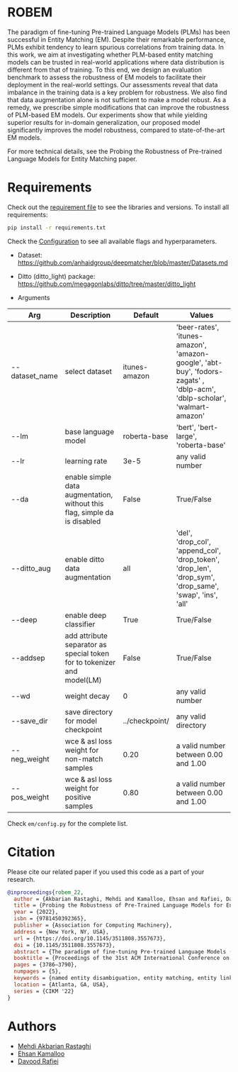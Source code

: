 # ROBEM

The paradigm of fine-tuning Pre-trained Language Models (PLMs) has been successful in Entity Matching (EM). Despite their remarkable performance, PLMs exhibit tendency to learn spurious correlations from training data. In this work, we aim at investigating whether PLM-based entity matching models can be trusted in real-world applications where data distribution is different from that of training. To this end, we design an evaluation benchmark to assess the robustness of EM models to facilitate their deployment in the real-world settings.
Our assessments reveal that data imbalance in the training data is a key problem for robustness. We also find that data augmentation alone is not sufficient to make a model robust. As a remedy, 
we prescribe simple modifications that can improve the robustness of PLM-based EM models. Our experiments show that while yielding superior results for in-domain generalization, our proposed model significantly improves the model robustness, compared to state-of-the-art EM models.


For more technical details, see the Probing the Robustness of Pre-trained Language Models for
Entity Matching paper.

# Requirements

Check out the [requirement file](https://github.com/makbn/robem/blob/master/requirements.txt) to see the libraries and versions. To install all requirements:

```bash
pip install -r requirements.txt
```

Check the [Configuration](https://github.com/makbn/robem/blob/master/em/config.py) to see all available flags and hyperparameters.



* Dataset: https://github.com/anhaidgroup/deepmatcher/blob/master/Datasets.md
* Ditto (ditto_light) package: https://github.com/megagonlabs/ditto/tree/master/ditto_light

* Arguments


| **Arg**        | **Description**                                                           | **Default**    | **Values**                                                                                                                |
|----------------|---------------------------------------------------------------------------|----------------|---------------------------------------------------------------------------------------------------------------------------|
| --dataset_name | select dataset                                                            | itunes-amazon  | 'beer-rates', 'itunes-amazon', 'amazon-google', 'abt-buy', 'fodors-zagats' , 'dblp-acm', 'dblp-scholar', 'walmart-amazon' |
| --lm           | base language model                                                       | roberta-base   | 'bert', 'bert-large', 'roberta-base'                                                                                      |
| --lr           | learning rate                                                             | 3e-5           | any valid number                                                                                                          |
| --da           | enable simple data augmentation, without this flag, simple da is disabled | False          | True/False                                                                                                                |
| --ditto_aug    | enable ditto data augmentation                                            | all            | 'del', 'drop_col', 'append_col', 'drop_token', 'drop_len',             'drop_sym', 'drop_same', 'swap', 'ins', 'all'      |
| --deep         | enable deep classifier                                                    | True           | True/False                                                                                                                |
| --addsep       | add attribute separator as special token for to tokenizer and model(LM)   | False          | True/False                                                                                                                |
| --wd           | weight decay                                                              | 0              | any valid number                                                                                                          |
| --save_dir     | save directory for model checkpoint                                       | ../checkpoint/ | any valid directory                                                                                                       |
| --neg_weight   | wce & asl loss weight for non-match samples                               | 0.20           | a valid number between 0.00 and 1.00                                                                                      |
| --pos_weight   | wce & asl loss weight for positive samples                                | 0.80           | a valid number between 0.00 and 1.00                                                                                      |

Check `em/config.py` for the complete list.

# Citation

Please cite our related paper if you used this code as a part of your research.

```bibtex
@inproceedings{robem_22,
  author = {Akbarian Rastaghi, Mehdi and Kamalloo, Ehsan and Rafiei, Davood},
  title = {Probing the Robustness of Pre-Trained Language Models for Entity Matching},
  year = {2022},
  isbn = {9781450392365},
  publisher = {Association for Computing Machinery},
  address = {New York, NY, USA},
  url = {https://doi.org/10.1145/3511808.3557673},
  doi = {10.1145/3511808.3557673},
  abstract = {The paradigm of fine-tuning Pre-trained Language Models (PLMs) has been successful in Entity Matching (EM). Despite their remarkable performance, PLMs exhibit tendency to learn spurious correlations from training data. In this work, we aim at investigating whether PLM-based entity matching models can be trusted in real-world applications where data distribution is different from that of training. To this end, we design an evaluation benchmark to assess the robustness of EM models to facilitate their deployment in the real-world settings. Our assessments reveal that data imbalance in the training data is a key problem for robustness. We also find that data augmentation alone is not sufficient to make a model robust. As a remedy, we prescribe simple modifications that can improve the robustness of PLM-based EM models. Our experiments show that while yielding superior results for in-domain generalization, our proposed model significantly improves the model robustness, compared to state-of-the-art EM models.},
  booktitle = {Proceedings of the 31st ACM International Conference on Information & Knowledge Management},
  pages = {3786–3790},
  numpages = {5},
  keywords = {named entity disambiguation, entity matching, entity linking},
  location = {Atlanta, GA, USA},
  series = {CIKM '22}
}
```

# Authors

* [Mehdi Akbarian Rastaghi](https://www.linkedin.com/in/mehdiakbarian/)
* [Ehsan Kamalloo](https://webdocs.cs.ualberta.ca/~kamalloo/)
* [Davood Rafiei](https://webdocs.cs.ualberta.ca/~drafiei/)
